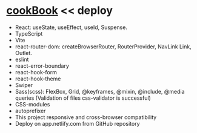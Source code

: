# [cookBook](https://cb-recipes.netlify.app/) << deploy

- React: useState, useEffect, useId, Suspense.
- TypeScript
- Vite
- react-router-dom: createBrowserRouter, RouterProvider, NavLink Link, Outlet.
- eslint
- react-error-boundary
- react-hook-form
- react-hook-theme
- Swiper
- Sass(scss): FlexBox, Grid, @keyframes, @mixin, @include, @media queries (Validation of files css-validator is successful)
- CSS-modules
- autoprefixer
- This project responsive and cross-browser сompatibility
- Deploy on app.netlify.com from GitHub repository
